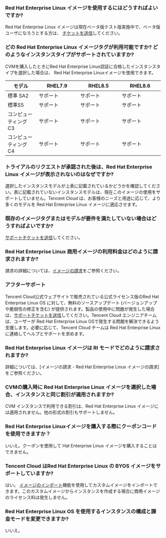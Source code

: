 ### Red Hat Enterprise Linux イメージを使用するにはどうすればよいですか?
Red Hat Enterprise Linux イメージは現在ベータ版テスト版実施中で、ベータ版ユーザになろうとする方は、 [チケットを送信](https://console.tencentcloud.com/workorder/category)‍してください。

### どの Red Hat Enterprise Linux イメージタグが利用可能ですか? どのようなインスタンスタイプがサポートされていますか?

<dx-alert infotype="explain" title="">
CVMを購入したときにRed Hat Enterprise Linux認証に合格したインスタンスタイプを選択した場合は、 Red Hat Enterprise Linuxイメージを使用できます。
</dx-alert>

<table class="tg">
<thead>
  <tr>
    <th width="15%">モデル</th>
    <th width="20%">RHEL7.9</th>
    <th width="20%">RHEL8.5</th>
   <th width="20%">RHEL8.6</th>
  </tr>
</thead>
<tbody>
  <tr>
    <td class="tg-0pky">標準 SA2 </td>
    <td class="tg-0pky">サポート</td>
    <td class="tg-0pky">サポート</td>
  <td class="tg-0pky">サポート</td>
  </tr>
  <tr>
    <td class="tg-0pky">標準S5</td>
    <td class="tg-0pky">サポート</td>
    <td class="tg-0pky">サポート</td>
    <td class="tg-0pky">サポート</td>
  </tr>
  <tr>
    <td class="tg-0pky">コンピューティング C3</td>
    <td class="tg-0pky">サポート</td>
    <td class="tg-0pky">サポート</td>
   <td class="tg-0pky">サポート</td>
  </tr>
  <tr>
    <td class="tg-0pky">コンピューティング C4</td>
    <td class="tg-0pky">サポート</td>
    <td class="tg-0pky">サポート</td>
 <td class="tg-0pky">サポート</td>
  </tr>
</tbody>
</table>

### トライアルのリクエストが承認された後は、Red Hat Enterprise Linux イメージが表示されないのはなぜですか?
選択したインスタンスモデルが上表に記載されているかどうかを確認してください。表に記載されていないインスタンスモデルは、現在このイメージの使用をサポートしていません。Tencent Cloud は、お客様のニーズと用途に応じて、より多くのモデルを Red Hat Enterprise Linux イメージに適応させます。

### 既存のイメージタグまたはモデルが要件を満たしていない場合はどうすればよいですか?
[サポートチケットを送信](https://console.tencentcloud.com/workorder/category)してください。

### Red Hat Enterprise Linux 商用イメージの利用料金はどのように請求されますか?
請求の詳細については、[イメージの請求](https://www.tencentcloud.com/document/product/213/55134)をご参照ください。

### アフターサポート
Tencent Cloud公式ウェブサイトで販売されている公式ライセンス版のRed Hat Enterprise Linux OS に対して、無料のソースアップデート (バージョンアップや脆弱性の修正を含む) が提供されます。製品の使用中に問題が発生した場合は、[サポートチケットを送信](https://console.cloud.tencent.com/workorder/category)してください。Tencent Cloud エンジニアチームは、ユーザーが Red Hat Enterprise Linux OSで発生する問題を解決できるよう支援します。必要に応じて、Tencent Cloud チームは Red Hat Enterprise Linux に連絡してヘルプとサポートを求めます。 

### Red Hat Enterprise Linux イメージは RI モードでどのように請求されますか?
詳細については、[イメージの請求 - Red Hat Enterprise Linux イメージの請求]をご参照ください。

### CVMの購入時に Red Hat Enterprise Linux イメージを選択した場合、インスタンスと同じ割引が適用されますか?
CVM インスタンスで利用できる割引は、Red Hat Enterprise Linux イメージには適用されません。他の形式の割引もサポートしません。

### Red Hat Enterprise Linuxイメージを購入する際にクーポンコードを使用できますか？
いいえ。クーポンを使用して Hat Enterprise Linux イメージを購入することはできません。

### Tencent Cloud はRed Hat Enterprise Linux の BYOS イメージをサポートしていますか?
はい。 [イメージのインポート](https://intl.cloud.tencent.com/document/product/213/4945)機能を使用してカスタムイメージをインポートできます。このカスタムイメージからインスタンスを作成する場合に商用イメージのライセンス料は発生しません。

### Red Hat Enterprise Linux OS を使用するインスタンスの構成と課金モードを変更できますか? 
いいえ。
